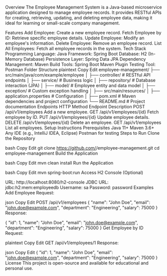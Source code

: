 Overview
The Employee Management System is a Java-based microservice application designed to manage employee records. It provides RESTful APIs for creating, retrieving, updating, and deleting employee data, making it ideal for learning or small-scale company management.

Features
Add Employee: Create a new employee record.
Fetch Employee by ID: Retrieve specific employee details.
Update Employee: Modify an employee's information.
Delete Employee: Remove an employee record.
List All Employees: Fetch all employee records in the system.
Tech Stack
Programming Language: Java
Framework: Spring Boot
Database: H2 (In-Memory Database)
Persistence Layer: Spring Data JPA
Dependency Management: Maven
Build Tools: Spring Boot Maven Plugin
Testing Tool: Postman
Folder Structure
plaintext
Copy
Edit
employee-management/
├── src/main/java/com/example/employee
│   ├── controller/      # RESTful API endpoints
│   ├── service/         # Business logic
│   ├── repository/      # Database interaction (JPA)
│   ├── model/           # Employee entity and data model
│   ├── exception/       # Custom exception handling
│
├── src/main/resources/
│   ├── application.properties  # Configuration
│
├── pom.xml              # Maven dependencies and project configuration
└── README.md            # Project documentation
Endpoints
HTTP Method	Endpoint	Description
POST	/api/v1/employees	Add a new employee.
GET	/api/v1/employees/{id}	Fetch employee by ID.
PUT	/api/v1/employees/{id}	Update employee details.
DELETE	/api/v1/employees/{id}	Delete an employee.
GET	/api/v1/employees	List all employees.
Setup Instructions
Prerequisites
Java 11+
Maven 3.6+
Any IDE (e.g., IntelliJ IDEA, Eclipse)
Postman for testing
Steps to Run
Clone the Repository

bash
Copy
Edit
git clone https://github.com/<your-repo-url>/employee-management.git
cd employee-management
Build the Application

bash
Copy
Edit
mvn clean install
Run the Application

bash
Copy
Edit
mvn spring-boot:run
Access H2 Console (Optional)

URL: http://localhost:8080/h2-console
JDBC URL: jdbc:h2:mem:employeedb
Username: sa
Password: password
Examples
Add Employee
Request:

json
Copy
Edit
POST /api/v1/employees
{
"name": "John Doe",
"email": "john.doe@example.com",
"department": "Engineering",
"salary": 75000
}
Response:


{
"id": 1,
"name": "John Doe",
"email": "john.doe@example.com",
"department": "Engineering",
"salary": 75000
}
Get Employee by ID
Request:

plaintext
Copy
Edit
GET /api/v1/employees/1
Response:

json
Copy
Edit
{
"id": 1,
"name": "John Doe",
"email": "john.doe@example.com",
"department": "Engineering",
"salary": 75000
}
License
This project is open-source and available for educational and personal use.